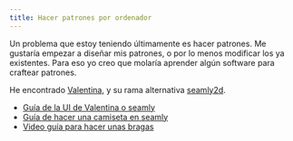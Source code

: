 ```yaml
---
title: Hacer patrones por ordenador
---
```


Un problema que estoy teniendo últimamente es hacer patrones. Me gustaría empezar a diseñar mis patrones, o por lo menos modificar los ya existentes. Para eso yo creo que molaría aprender algún software para craftear patrones.

He encontrado [Valentina](https://valentinaproject.bitbucket.io/), y su rama alternativa [seamly2d](https://seamly.net/).
* [Guía de la UI de Valentina o seamly](https://static.miraheze.org/valentinaprojectwiki/8/86/Valentina_EBOOK-8-24-17.pdf)
* [Guía de hacer una camiseta en seamly](https://wiki.seamly.net/wiki/Tutorial_for_making_a_simple_shirt_(test))
* [Video guía para hacer unas bragas](http://www.timelace-studio.com/how-to-draft-patterns-with-valentina/)